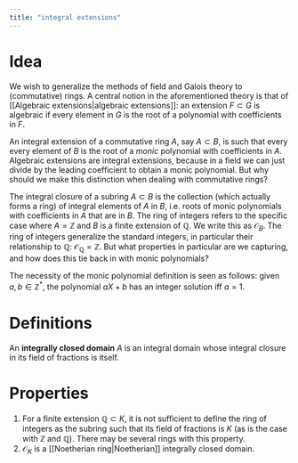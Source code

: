 ```yaml
---
title: "integral extensions"
---
```


# Idea
We wish to generalize the methods of field and Galois theory to (commutative) rings. A central notion in the aforementioned theory is that of [[Algebraic extensions|algebraic extensions]]: an extension $F\subset G$ is algebraic if every element in $G$ is the root of a polynomial with coefficients in $F$. 

An integral extension of a commutative ring $A$, say $A\subset B$, is such that every every element of $B$ is the root of a *monic* polynomial with coefficients in $A$. Algebraic extensions are integral extensions, because in a field we can just divide by the leading coefficient to obtain a monic polynomial. But why should we make this distinction when dealing with commutative rings?

The integral closure of a subring $A\subset B$ is the collection (which actually forms a ring) of integral elements of $A$ in $B$, i.e. roots of monic polynomials with coefficients in $A$ that are in $B$. The ring of integers refers to the specific case where $A=\mathbb{Z}$ and $B$ is a finite extension of $\mathbb{Q}$. We write this as $\mathcal{O}_B$. The ring of integers generalize the standard integers, in particular their relationship to $\mathbb{Q}$: $\mathcal{O}_\mathbb{Q}=\mathbb{Z}$. But what properties in particular are we capturing, and how does this tie back in with monic polynomials?

The necessity of the monic polynomial definition is seen as follows: given $a,b\in\mathbb{Z}^\ast$, the polynomial $aX+b$ has an integer solution iff $a=1$.

# Definitions
An **integrally closed domain** $A$ is an integral domain whose integral closure in its field of fractions is itself.

# Properties
1. For a finite extension $\mathbb{Q}\subset K$, it is not sufficient to define the ring of integers as the subring such that its field of fractions is $K$ (as is the case with $\mathbb{Z}$ and $\mathbb{Q}$). There may be several rings with this property.
2. $\mathcal{O}_K$ is a [[Noetherian ring|Noetherian]] integrally closed domain.
